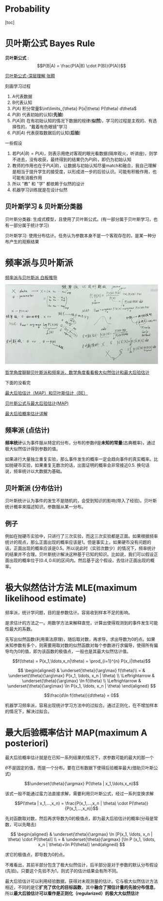 # Probability

[toc]

# 贝叶斯公式 Bayes Rule

**贝叶斯公式** : $$P(B|A) = \frac{P(A|B) \cdot P(B)}{P(A)}$$

[贝叶斯公式-深层理解 张颢](https://www.bilibili.com/video/BV19V411o7Pu/)

刻画学习过程
1. A代表数据
2. B代表认知
3. $P(A)$ 积分常量$\int\limits_{\theta} P(x|\theta) P(\theta) d\theta$
4. $P(B)$ 代表初始的认知(**先验**)
5. $P(A|B)$ 在有初始认知的情况下数据的规律(**似然**)，学习的过程是主观的、有选择性的，"戴着有色眼镜"学习
6. $P(B|A)$ 代表获取数据后的认知(**后验**)

一些假设
1. 若$P(A|B) = P(A)$，则表示用绝对客观的眼光看数据(隔岸观火，听讲座)，则学不进去，没有收获，最终得到的结果仍为$P(B)$，即仍为初始认知
2. 教师的作用也在于$P(A|B)$，让数据与初始认知尽量match和融合，我自己理解是相当于提升学生的接受度，以形成进一步的后验认识。可能有积极作用，也可能有消极作用
3. 所以 "教" 和 "学" 都依赖于似然的设计
4. 机器学习训练就是在设计似然

## 贝叶斯学习 & 贝叶斯分类器

贝叶斯分类器: 生成式模型，且使用了贝叶斯公式。(有一部分属于贝叶斯学习，也有一部分属于统计学习)

贝叶斯学习: 使用分布估计。任务认为参数本身不是一个客观存在的，是某一种分布产生的观察结果

# 频率派与贝叶斯派

[频率派与贝叶斯派 白板推导](https://www.bilibili.com/video/BV1cW411C7RS/)

![](Pics/bayes001.png)

[哲学角度聊聊贝叶斯派和频率派，数学角度看看极大似然估计和最大后验估计](https://www.bilibili.com/video/BV1Ea4y1J7Jq/)

下面的没看完

[最大后验估计（MAP）和贝叶斯估计（BE）](https://zhuanlan.zhihu.com/p/59707299)

[贝叶斯公式与最大后验估计(MAP) ](https://www.cnblogs.com/bingjianing/p/9182798.html)

[最大后验概率估计详解](https://blog.csdn.net/fq_wallow/article/details/104383057)

## 频率派 (点估计)

**频率统计**认为事件服从特定的分布，分布的参数$\theta$是**未知的常量**(古典概率)，通过极大似然估计得到参数的值。

如果进行大量独立重复实验，那么事件发生的概率一定会趋向事件的真实概率。比如抛硬币实验，如果重复无数次的话，出面证明的概率会非常接近0.5. 换句话说，频率统计以大数据为基础。

## 贝叶斯派 (分布估计)

贝叶斯统计认为事件的发生不是随机的，会受到知识的影响(带入了经验)。贝叶斯统计概率来描述知识。参数服从某一分布。

## 例子

例如在抛硬币实验中，只进行了三次实验，而这三次实验都是正面。如果根据频率统计的观点，那么正面出现的概率应该是1。但是事实上，如果硬币没有问题的话，正面出现的概率应该是0.5。所以说此时（实验次数少）的情况下，频率统计的结果并不合理。贝叶斯统计解决这种基于已知的知识。比如说，我们可以假设正面出现的概率位于$[0.4,0.6]$的区间内。然后基于这个假设，去估计正面出现的概率。


# 极大似然估计方法 MLE(maximum likelihood estimate)

频率派，统计学问题，目的是参数估计。容易收到样本不足的影响。

是求估计的方法之一。用数学方法来解释直觉，计算出使得观测到的事件发生可能性最大的系数。

先写出似然函数(利用乘法原理)，随后取对数，再求导。求出导数为0的点。如果未知参数有多个，则需要用取对数的似然函数对每个参数进行求偏导，使得所有偏导均为0的值，即为该函数的极值点，一般也是其最大似然估计值。

$$f(\theta) = P(x_1,\ldots,x_n|\theta) = \prod_{i=1}^{n} P(x_i|\theta)$$

$$
\begin{aligned}
& \underset{\theta}{\arg\max} f(\theta)\\
= & \underset{\theta}{\arg\max} P(x_1, \ldots, x_n | \theta)  \\
\Leftrightarrow & \underset{\theta}{\arg\max} \ln f(\theta) \\
\Leftrightarrow  & \underset{\theta}{\arg\max} \ln P(x_1, \ldots, x_n | \theta)
\end{aligned}
$$

$$\frac{d\ln f(\theta)}{d\theta} = 0$$

机器学习频率派，容易出现统计学习方法中的过拟合。通过正则化，在不增加样本的情况下，解决过拟合。

# 最大后验概率估计 MAP(maximum A posteriori)

最大后验概率估计就是在已知一系列结果的情况下，求参数可能的最大的那一个

$\theta$不是固定的值，而是一个分布。要在已有数据下使得后验概率最大(借助贝叶斯公式)

$$\underset{\theta}{\argmax} P(\theta | x_1,\ldots,x_n)$$

该式一般不能通过蛮力法直接求解，需要利用贝叶斯公式，经过一系列变换求解

$$P(\theta | x_1,...,x_n) = \frac{P(x_1,...,x_n | \theta) \cdot P(\theta)}{P(x_1,...,x_n)}$$

先对函数取对数，然后再求导数为0的极值点，即为最大后验估计的概率(分母是常数，可以先略去)

$$
\begin{aligned}
& \underset{\theta}{\argmax} \ln [P(x_1, \ldots, x_n | \theta) \cdot P(\theta)] \\
= & \underset{\theta}{\argmax} [\ln P (x_1, \ldots, x_n | \theta)+\ln P(\theta)]
\end{aligned}
$$

求它的极值点，即导数为0的点。

不难看出，其前半部分包含了极大似然估计，后半部分是对于参数的默认分布假设(先验)。只要这个先验不为1，则式子的估计结果会有所不同。

最大后验估计可以利用经验数据，获得对未观测量的估计。它与极大似然估计方法相近，不同的是它**扩充了优化的目标函数**，其中**融合了预估计量的先验分布信息**，所以**最大后验估计可以看作是正则化（regularized）的极大大似然估计**
